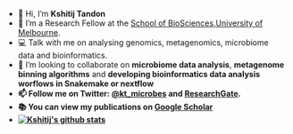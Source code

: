 - 👋 Hi, I’m <b>Kshitij Tandon</b>
- 👀 I’m a Research Fellow at the [School of BioSciences,University of Melbourne](https://findanexpert.unimelb.edu.au/profile/880742-kshitij-tandon).
- :computer: Talk with me on analysing genomics, metagenomics, microbiome data and bioinformatics.
- 💞️ I’m looking to collaborate on <b>microbiome data analysis</b>, <b>metagenome binning algorithms</b> and <b>developing bioinformatics data analysis worflows in <b>Snakemake or nextflow</b>
- 📫 Follow me on Twitter: [@kt_microbes](https://twitter.com/kt_microbes) and [ResearchGate](https://www.researchgate.net/profile/Kshitij-Tandon).
- :books: You can view my publications on [Google Scholar](https://scholar.google.com/citations?user=99vbd9cAAAAJ&hl=en)
- [![Kshitij's github stats](https://github-readme-stats.vercel.app/api?username=kshitijtandon)](https://github.com/kshitijtandon/github-readme-stats)
<!---
kshitijtandon/kshitijtandon is a ✨ special ✨ repository because its `README.md` (this file) appears on your GitHub profile.
You can click the Preview link to take a look at your changes.
--->
